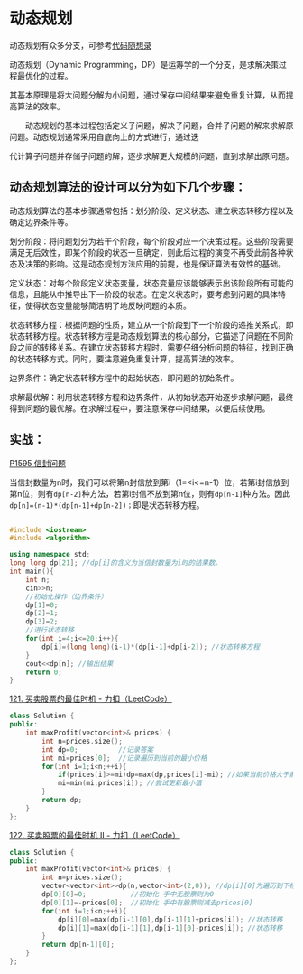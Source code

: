 # 动态规划

动态规划有众多分支，可参考[代码随想录](https://programmercarl.com/动态规划理论基础.html)

  动态规划（Dynamic Programming，DP）是运筹学的一个分支，是求解决策过程最优化的过程。

  其基本原理是将大问题分解为小问题，通过保存中间结果来避免重复计算，从而提高算法的效率。

  动态规划的基本过程包括定义子问题，解决子问题，合并子问题的解来求解原问题。动态规划通常采用自底向上的方式进行，通过迭

代计算子问题并存储子问题的解，逐步求解更大规模的问题，直到求解出原问题。

## **动态规划算法的设计可以分为如下几个步骤：**

  动态规划算法的基本步骤通常包括：划分阶段、定义状态、建立状态转移方程以及确定边界条件等。

  划分阶段：将问题划分为若干个阶段，每个阶段对应一个决策过程。这些阶段需要满足无后效性，即某个阶段的状态一旦确定，则此后过程的演变不再受此前各种状态及决策的影响。这是动态规划方法应用的前提，也是保证算法有效性的基础。

  定义状态：对每个阶段定义状态变量，状态变量应该能够表示出该阶段所有可能的信息，且能从中推导出下一阶段的状态。在定义状态时，要考虑到问题的具体特征，使得状态变量能够简洁明了地反映问题的本质。

  状态转移方程：根据问题的性质，建立从一个阶段到下一个阶段的递推关系式，即状态转移方程。状态转移方程是动态规划算法的核心部分，它描述了问题在不同阶段之间的转移关系。在建立状态转移方程时，需要仔细分析问题的特征，找到正确的状态转移方式。同时，要注意避免重复计算，提高算法的效率。

  边界条件：确定状态转移方程中的起始状态，即问题的初始条件。

  求解最优解：利用状态转移方程和边界条件，从初始状态开始逐步求解问题，最终得到问题的最优解。在求解过程中，要注意保存中间结果，以便后续使用。

## **实战：**

[P1595 信封问题](https://www.luogu.com.cn/problem/P1595)

  当信封数量为n时，我们可以将第n封信放到第i（1=<i<=n-1）位，若第i封信放到第n位，则有`dp[n-2]`种方法，若第i封信不放到第n位，则有`dp[n-1]`种方法。因此`dp[n]=(n-1)*(dp[n-1]+dp[n-2])；`即是状态转移方程。

```c++

#include <iostream>
#include <algorithm>

using namespace std;
long long dp[21]; //dp[i]的含义为当信封数量为i时的结果数。
int main(){
	int n;
	cin>>n;
    //初始化操作（边界条件）
	dp[1]=0;  
	dp[2]=1;  
	dp[3]=2;
    //进行状态转移
	for(int i=4;i<=20;i++){
		dp[i]=(long long)(i-1)*(dp[i-1]+dp[i-2]); //状态转移方程
	}
	cout<<dp[n]; //输出结果
	return 0;
} 
```

[121. 买卖股票的最佳时机 - 力扣（LeetCode）](https://leetcode.cn/problems/best-time-to-buy-and-sell-stock/description/)

```c++
class Solution {
public:
    int maxProfit(vector<int>& prices) {
        int n=prices.size();
        int dp=0;          //记录答案
        int mi=prices[0];  //记录遍历到当前的最小价格
        for(int i=1;i<n;++i){
            if(prices[i]>=mi)dp=max(dp,prices[i]-mi); //如果当前价格大于前面的最小价格，尝试更新答案
            mi=min(mi,prices[i]); //尝试更新最小值
        }
        return dp;
    }
};
```

[122. 买卖股票的最佳时机 II - 力扣（LeetCode）](https://leetcode.cn/problems/best-time-to-buy-and-sell-stock-ii/solutions/476791/mai-mai-gu-piao-de-zui-jia-shi-ji-ii-by-leetcode-s/)

```c++
class Solution {
public:
    int maxProfit(vector<int>& prices) {
        int n=prices.size();
        vector<vector<int>>dp(n,vector<int>(2,0)); //dp[i][0]为遍历到下标为i时，手里无股票的最优取值。dp[i][1]为手中有股票的最优取值。
        dp[0][0]=0;           //初始化 手中无股票则为0
        dp[0][1]=-prices[0];  //初始化 手中有股票则减去prices[0]
        for(int i=1;i<n;++i){
            dp[i][0]=max(dp[i-1][0],dp[i-1][1]+prices[i]); //状态转移
            dp[i][1]=max(dp[i-1][1],dp[i-1][0]-prices[i]); //状态转移
        }
        return dp[n-1][0];
    }
};
```


